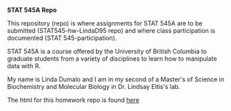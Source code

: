 **STAT 545A Repo**

This repository (repo) is where assignments for STAT 545A are to be submitted (STAT545-hw-LindaD95 repo) and where class participation is documented (STAT 545-participation). 

STAT 545A is a course offered by the University of British Columbia to graduate students from a variety of disciplines to learn how to manipulate data with R. 

My name is Linda Dumalo and I am in my second of a Master's of Science in Biochemistry and Molecular Biology in Dr. Lindsay Eltis's lab. 

The html for this homework repo is found [here](https://stat545-ubc-hw-2019-20.github.io/stat545-hw-LindaD95/)
